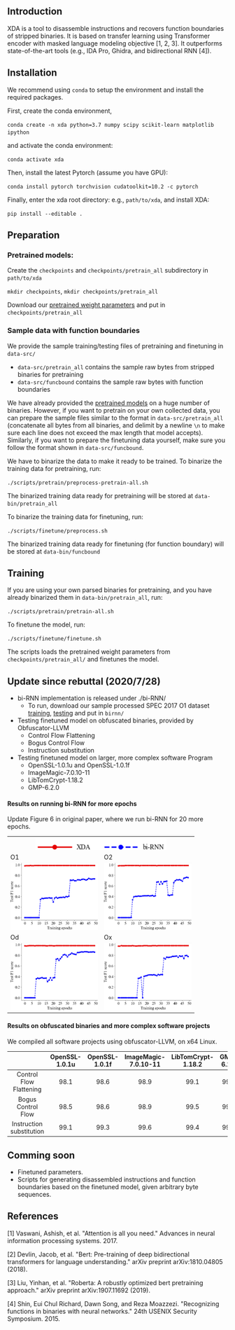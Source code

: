 ## Introduction

XDA is a tool to disassemble instructions and recovers function boundaries of stripped binaries. It is based on transfer learning using Transformer encoder with masked language modeling objective [1, 2, 3]. It outperforms state-of-the-art tools (e.g., IDA Pro, Ghidra, and bidirectional RNN [4]).

## Installation
We recommend using `conda` to setup the environment and install the required packages.

First, create the conda environment,

`conda create -n xda python=3.7 numpy scipy scikit-learn matplotlib ipython`

and activate the conda environment:

`conda activate xda`

Then, install the latest Pytorch (assume you have GPU):

`conda install pytorch torchvision cudatoolkit=10.2 -c pytorch`

Finally, enter the xda root directory: e.g., `path/to/xda`, and install XDA:

`pip install --editable .`

## Preparation

### Pretrained models:

Create the `checkpoints` and `checkpoints/pretrain_all` subdirectory in `path/to/xda`

`mkdir checkpoints`, `mkdir checkpoints/pretrain_all`

Download our [pretrained weight parameters](https://drive.google.com/file/d/18LMUt6xJGTrSJ4HoaXBUYt2le3YNGcOu/view?usp=sharing) and put in `checkpoints/pretrain_all`

### Sample data with function boundaries

We provide the sample training/testing files of pretraining and finetuning in `data-src/`

- `data-src/pretrain_all` contains the sample raw bytes from stripped binaries for pretraining
- `data-src/funcbound` contains the sample raw bytes with function boundaries


We have already provided the [pretrained models](https://drive.google.com/file/d/18LMUt6xJGTrSJ4HoaXBUYt2le3YNGcOu/view?usp=sharing) on a huge number of binaries. However, if you want to pretrain on your own collected data, you can prepare the sample files similar to the format in `data-src/pretrain_all` (concatenate all bytes from all binaries, and delimit by a newline `\n` to make sure each line does not exceed the max length that model accepts). 
Similarly, if you want to prepare the finetuning data yourself, make sure you follow the format shown in `data-src/funcbound`.

We have to binarize the data to make it ready to be trained. To binarize the training data for pretraining, run:

`./scripts/pretrain/preprocess-pretrain-all.sh`

The binarized training data ready for pretraining will be stored at `data-bin/pretrain_all`

To binarize the training data for finetuning, run:

`./scripts/finetune/preprocess.sh`

The binarized training data ready for finetuning (for function boundary) will be stored at `data-bin/funcbound`

## Training

If you are using your own parsed binaries for pretraining, and you have already binarized them in `data-bin/pretrain_all`, run:

`./scripts/pretrain/pretrain-all.sh`

To finetune the model, run:

`./scripts/finetune/finetune.sh`

The scripts loads the pretrained weight parameters from `checkpoints/pretrain_all/` and finetunes the model.

## Update since rebuttal (2020/7/28)
- bi-RNN implementation is released under ./bi-RNN/
    - To run, download our sample processed SPEC 2017 O1 dataset [training](https://drive.google.com/file/d/1me1b5sbZM8nncVWevwf7v2jEEYNF_jm_/view?usp=sharing), [testing](https://drive.google.com/file/d/1FD_9pXMiDJ61mmmeaQse4xobM8RAzPZN/view?usp=sharing) and put in `birnn/`
- Testing finetuned model on obfuscated binaries, provided by Obfuscator-LLVM
    - Control Flow Flattening
    - Bogus Control Flow
    - Instruction substitution
- Testing finetuned model on larger, more complex software Program
    - OpenSSL-1.0.1u and OpenSSL-1.0.1f
    - ImageMagic-7.0.10-11
    - LibTomCrypt-1.18.2
    - GMP-6.2.0

#### Results on running bi-RNN for more epochs
Update Figure 6 in original paper, where we run bi-RNN for 20 more epochs.

<table>
  <tr>
    <td align="center" colspan="2"><img src="birnn/legend.png" width=300></td>
  </tr>
  <tr>
    <td>O1</td>
     <td>O2</td>
  </tr>
  <tr>
    <td><img src="birnn/O1-updated.png" width=200></td>
    <td><img src="birnn/O2.png" width=200></td>
  </tr>
  <tr>
    <td>Od</td>
     <td>Ox</td>
  </tr>
  <tr>
    <td><img src="birnn/Od.png" width=200></td>
    <td><img src="birnn/Ox.png" width=200></td>
  </tr>
</table>


#### Results on obfuscated binaries and more complex software projects
We compiled all software projects using obfuscator-LLVM, on x64 Linux.

|                          | OpenSSL-1.0.1u | OpenSSL-1.0.1f | ImageMagic-7.0.10-11 | LibTomCrypt-1.18.2 | GMP-6.2.0 |
|:------------------------:|:--------------:|:--------------:|:--------------------:|:------------------:|:---------:|
|  Control Flow Flattening |        98.1        |      98.6          |         98.9             |           99.1         |     99.3      |
|    Bogus Control Flow    |        98.5        |      98.6          |            98.9          |           99.5         |     99.1      |
| Instruction substitution |       99.1         |      99.3          |         99.6             |           99.4         |      99.4     |

## Comming soon

- Finetuned parameters.
- Scripts for generating disassembled instructions and function boundaries based on the finetuned model, given arbitrary byte sequences.

## References
[1] Vaswani, Ashish, et al. "Attention is all you need." Advances in neural information processing systems. 2017.

[2] Devlin, Jacob, et al. "Bert: Pre-training of deep bidirectional transformers for language understanding." arXiv preprint arXiv:1810.04805 (2018).

[3] Liu, Yinhan, et al. "Roberta: A robustly optimized bert pretraining approach." arXiv preprint arXiv:1907.11692 (2019).

[4] Shin, Eui Chul Richard, Dawn Song, and Reza Moazzezi. "Recognizing functions in binaries with neural networks." 24th USENIX Security Symposium. 2015.
